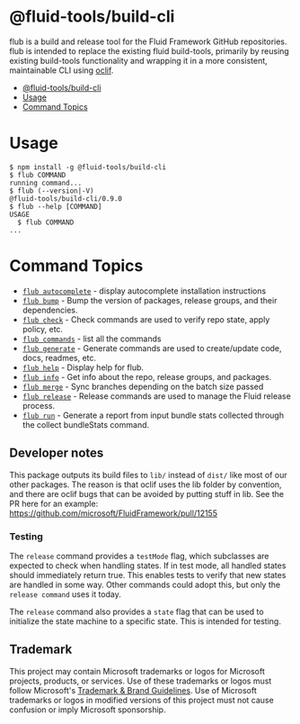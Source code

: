 # @fluid-tools/build-cli

flub is a build and release tool for the Fluid Framework GitHub repositories. flub is intended to replace the existing
fluid build-tools, primarily by reusing existing build-tools functionality and wrapping it in a more consistent,
maintainable CLI using [oclif](https://oclif.io).

<!-- prettier-ignore-start -->
<!-- toc -->

-   [@fluid-tools/build-cli](#fluid-toolsbuild-cli)
-   [Usage](#usage)
-   [Command Topics](#command-topics)

<!-- tocstop -->
<!-- prettier-ignore-stop -->

# Usage

<!-- prettier-ignore-start -->
<!-- usage -->

```sh-session
$ npm install -g @fluid-tools/build-cli
$ flub COMMAND
running command...
$ flub (--version|-V)
@fluid-tools/build-cli/0.9.0
$ flub --help [COMMAND]
USAGE
  $ flub COMMAND
...
```

<!-- usagestop -->
<!-- prettier-ignore-stop -->

<!-- prettier-ignore-start -->
<!-- commands -->

# Command Topics

-   [`flub autocomplete`](docs/autocomplete.md) - display autocomplete installation instructions
-   [`flub bump`](docs/bump.md) - Bump the version of packages, release groups, and their dependencies.
-   [`flub check`](docs/check.md) - Check commands are used to verify repo state, apply policy, etc.
-   [`flub commands`](docs/commands.md) - list all the commands
-   [`flub generate`](docs/generate.md) - Generate commands are used to create/update code, docs, readmes, etc.
-   [`flub help`](docs/help.md) - Display help for flub.
-   [`flub info`](docs/info.md) - Get info about the repo, release groups, and packages.
-   [`flub merge`](docs/merge.md) - Sync branches depending on the batch size passed
-   [`flub release`](docs/release.md) - Release commands are used to manage the Fluid release process.
-   [`flub run`](docs/run.md) - Generate a report from input bundle stats collected through the collect bundleStats command.

<!-- commandsstop -->
<!-- prettier-ignore-stop -->

## Developer notes

This package outputs its build files to `lib/` instead of `dist/` like most of our other packages. The reason is that
oclif uses the lib folder by convention, and there are oclif bugs that can be avoided by putting stuff in lib. See the
PR here for an example: <https://github.com/microsoft/FluidFramework/pull/12155>

### Testing

The `release` command provides a `testMode` flag, which subclasses are expected to check when handling states. If in
test mode, all handled states should immediately return true. This enables tests to verify that new states are handled
in some way. Other commands could adopt this, but only the `release command` uses it today.

The `release` command also provides a `state` flag that can be used to initialize the state machine to a specific state.
This is intended for testing.

## Trademark

This project may contain Microsoft trademarks or logos for Microsoft projects, products, or services. Use of these trademarks
or logos must follow Microsoft's [Trademark & Brand Guidelines](https://www.microsoft.com/en-us/legal/intellectualproperty/trademarks/usage/general).
Use of Microsoft trademarks or logos in modified versions of this project must not cause confusion or imply Microsoft sponsorship.
